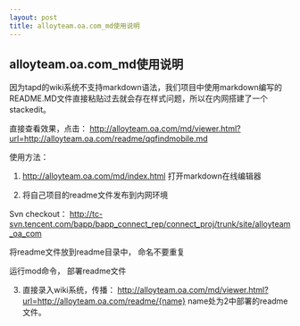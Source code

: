 ```yaml
---
layout: post
title: alloyteam.oa.com_md使用说明
---
```


## alloyteam.oa.com_md使用说明

因为tapd的wiki系统不支持markdown语法，我们项目中使用markdown编写的README.MD文件直接粘贴过去就会存在样式问题，所以在内网搭建了一个stackedit。

直接查看效果，点击： http://alloyteam.oa.com/md/viewer.html?url=http://alloyteam.oa.com/readme/qqfindmobile.md

使用方法：

1. http://alloyteam.oa.com/md/index.html   打开markdown在线编辑器

1. 将自己项目的readme文件发布到内网环境

Svn checkout： http://tc-svn.tencent.com/bapp/bapp_connect_rep/connect_proj/trunk/site/alloyteam_oa_com

将readme文件放到readme目录中， 命名不要重复

运行mod命令， 部署readme文件

3. 直接录入wiki系统，传播： http://alloyteam.oa.com/md/viewer.html?url=http://alloyteam.oa.com/readme/{name}  name处为2中部署的readme文件。

